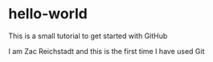 # hello-world
This is a small tutorial to get started with GitHub

I am Zac Reichstadt and this is the first time I have used Git
